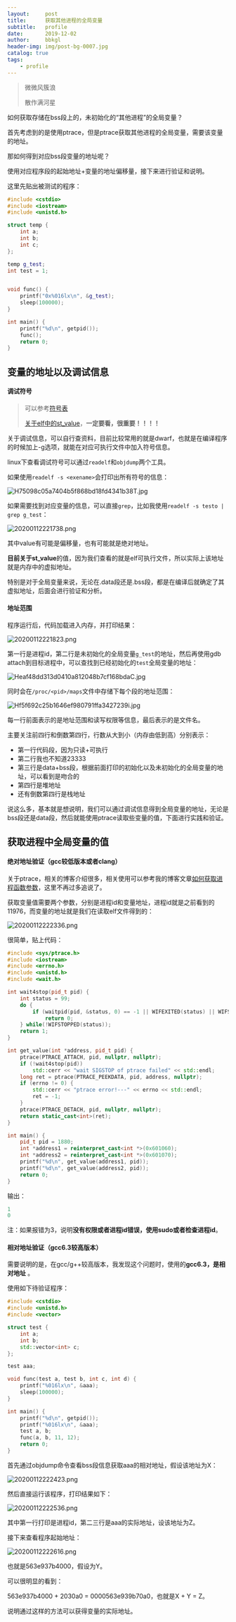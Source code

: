 ```yaml
---
layout:     post
title:      获取其他进程的全局变量
subtitle:   profile
date:       2019-12-02
author:     bbkgl
header-img: img/post-bg-0007.jpg
catalog: true
tags:
    - profile
---
```


>微微风簇浪
>
>散作满河星

如何获取存储在bss段上的，未初始化的“其他进程”的全局变量？

首先考虑到的是使用ptrace，但是ptrace获取其他进程的全局变量，需要该变量的地址。

那如何得到对应bss段变量的地址呢？

使用对应程序段的起始地址+变量的地址偏移量，接下来进行验证和说明。

这里先贴出被测试的程序：

```cpp
#include <cstdio>
#include <iostream>
#include <unistd.h>

struct temp {
    int a;
    int b;
    int c;
};

temp g_test;
int test = 1;


void func() {
    printf("0x%016lx\n", &g_test);
    sleep(100000);
}

int main() {
    printf("%d\n", getpid());
    func();
    return 0;
}
```

## 变量的地址以及调试信息

#### 调试符号

> 可以参考[符号表](<https://www.cnblogs.com/chenxuming/articles/9706161.html>)
>
> [关于elf中的st_value](<https://blog.csdn.net/farmwang/article/details/72848058>)，**一定要看，很重要！！！！**

关于调试信息，可以自行查资料，目前比较常用的就是dwarf，也就是在编译程序的时候加上-g选项，就能在对应可执行文件中加入符号信息。

linux下查看调试符号可以通过`readelf`和`objdump`两个工具。

如果使用`readelf -s <exename>`会打印出所有符号的信息：

![H75098c05a7404b5f868bd18fd4341b38T.jpg](https://raw.githubusercontent.com/bbkgl/bbkgl.github.io/master/cloud_img/H75098c05a7404b5f868bd18fd4341b38T.jpg)

如果需要找到对应变量的信息，可以直接`grep`，比如我使用`readelf -s testo | grep g_test`：

![20200112221738.png](https://raw.githubusercontent.com/bbkgl/bbkgl.github.io/master/cloud_img/20200112221738.png)

其中value有可能是偏移量，也有可能就是绝对地址。

**目前关于st_value**的值，因为我们查看的就是elf可执行文件，所以实际上该地址就是内存中的虚拟地址。

特别是对于全局变量来说，无论在.data段还是.bss段，都是在编译后就确定了其虚拟地址，后面会进行验证和分析。

#### 地址范围

程序运行后，代码加载进入内存，并打印结果：

![20200112221823.png](https://raw.githubusercontent.com/bbkgl/bbkgl.github.io/master/cloud_img/20200112221823.png)

第一行是进程id，第二行是未初始化的全局变量`g_test`的地址，然后再使用gdb attach到目标进程中，可以查找到已经初始化的`test`全局变量的地址：

![Heaf48dd313d0410a812048b7cf168bdaC.jpg](https://raw.githubusercontent.com/bbkgl/bbkgl.github.io/master/cloud_img/Heaf48dd313d0410a812048b7cf168bdaC.jpg)

同时会在`/proc/<pid>/maps`文件中存储下每个段的地址范围：

![Hf5f692c25b1646ef980791ffa3427239i.jpg](https://raw.githubusercontent.com/bbkgl/bbkgl.github.io/master/cloud_img/Hf5f692c25b1646ef980791ffa3427239i.jpg)

每一行前面表示的是地址范围和读写权限等信息，最后表示的是文件名。

主要关注前四行和倒数第四行，行数从大到小（内存由低到高）分别表示：

- 第一行代码段，因为只读+可执行
- 第二行我也不知道23333
- 第三行是data+bss段，根据前面打印的初始化以及未初始化的全局变量的地址，可以看到是吻合的
- 第四行是堆地址
- 还有倒数第四行是栈地址

说这么多，基本就是想说明，我们可以通过调试信息得到全局变量的地址，无论是bss段还是data段，然后就能使用ptrace读取些变量的值，下面进行实践和验证。

## 获取进程中全局变量的值

#### 绝对地址验证（gcc较低版本或者clang）

关于ptrace，相关的博客介绍很多，相关使用可以参考我的博客文章[如何获取进程函数参数]([https://bbkgl.github.io/2019/12/04/获取进程中函数参数值/](https://bbkgl.github.io/2019/12/04/%E8%8E%B7%E5%8F%96%E8%BF%9B%E7%A8%8B%E4%B8%AD%E5%87%BD%E6%95%B0%E5%8F%82%E6%95%B0%E5%80%BC/))，这里不再过多追说了。

获取变量值需要两个参数，分别是进程id和变量地址，进程id就是之前看到的11976，而变量的地址就是我们在读取elf文件得到的：

![20200112222336.png](https://raw.githubusercontent.com/bbkgl/bbkgl.github.io/master/cloud_img/20200112222336.png)

很简单，贴上代码：

```cpp
#include <sys/ptrace.h>
#include <iostream>
#include <errno.h>
#include <unistd.h>
#include <wait.h>

int wait4stop(pid_t pid) {
    int status = 99;
    do {
        if (waitpid(pid, &status, 0) == -1 || WIFEXITED(status) || WIFSIGNALED(status))
            return 0;
    } while(!WIFSTOPPED(status));
    return 1;
}

int get_value(int *address, pid_t pid) {
    ptrace(PTRACE_ATTACH, pid, nullptr, nullptr);
    if (!wait4stop(pid))
        std::cerr << "wait SIGSTOP of ptrace failed" << std::endl;
    long ret = ptrace(PTRACE_PEEKDATA, pid, address, nullptr);
    if (errno != 0) {
        std::cerr << "ptrace error!---" << errno << std::endl;
        ret = -1;
    }
    ptrace(PTRACE_DETACH, pid, nullptr, nullptr);
    return static_cast<int>(ret);
}

int main() {
    pid_t pid = 1880;
    int *address1 = reinterpret_cast<int *>(0x601060);
    int *address2 = reinterpret_cast<int *>(0x601070);
    printf("%d\n", get_value(address1, pid));
    printf("%d\n", get_value(address2, pid));
    return 0;
}
```

输出：

```cpp
1
0
```

注：如果报错为3，说明**没有权限或者进程id错误，使用sudo或者检查进程id**。

#### 相对地址验证（gcc6.3较高版本）

需要说明的是，在gcc/g++较高版本，我发现这个问题时，使用的**gcc6.3，是相对地址** 。

使用如下待验证程序：

```cpp
#include <cstdio>
#include <unistd.h>
#include <vector>

struct test {
    int a;
    int b;
    std::vector<int> c;
};

test aaa;

void func(test a, test b, int c, int d) {
    printf("%016lx\n", &aaa);
    sleep(100000);
}

int main() {
    printf("%d\n", getpid());
    printf("%016lx\n", &aaa);
    test a, b;
    func(a, b, 11, 12);
    return 0;
}
```

首先通过objdump命令查看bss段信息获取aaa的相对地址，假设该地址为X：

![20200112222423.png](https://raw.githubusercontent.com/bbkgl/bbkgl.github.io/master/cloud_img/20200112222423.png)

然后直接运行该程序，打印结果如下：

![20200112222536.png](https://raw.githubusercontent.com/bbkgl/bbkgl.github.io/master/cloud_img/20200112222536.png)

其中第一行打印是进程id，第二三行是aaa的实际地址，设该地址为Z。

接下来查看程序起始地址：

![20200112222616.png](https://raw.githubusercontent.com/bbkgl/bbkgl.github.io/master/cloud_img/20200112222616.png)

也就是563e937b4000，假设为Y。

可以很明显的看到：

563e937b4000 + 2030a0 = 0000563e939b70a0，也就是X + Y = Z。

说明通过这样的方法可以获得变量的实际地址。